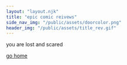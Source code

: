 ```yaml
---
layout: "layout.njk"
title: "epic comic reivews"
side_nav_img: "/public/assets/doorcolor.png"
header_img: "/public/assets/title_rev.gif"
---
```


you are lost and scared

<audio autoplay>
    <source src="/public/assets/667869036697384.mp3" type="audio/mpeg">
    Your browser does not support the audio element.
</audio>

[go home](/)